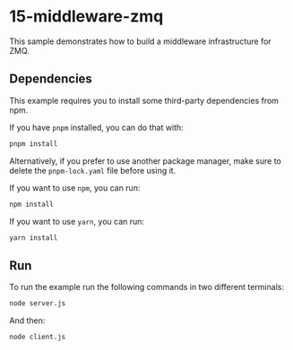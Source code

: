 # 15-middleware-zmq

This sample demonstrates how to build a middleware infrastructure for ZMQ.

## Dependencies

This example requires you to install some third-party dependencies from npm.

If you have `pnpm` installed, you can do that with:

```bash
pnpm install
```

Alternatively, if you prefer to use another package manager, make sure to delete
the `pnpm-lock.yaml` file before using it.

If you want to use `npm`, you can run:

```bash
npm install
```

If you want to use `yarn`, you can run:

```bash
yarn install
```

## Run

To run the example run the following commands in two different terminals:

```bash
node server.js
```

And then:

```bash
node client.js
```
